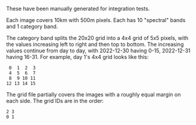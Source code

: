 These have been manually generated for integration tests.

Each image covers 10km with 500m pixels. Each has 10 "spectral" bands and 1
category band.

The category band splits the 20x20 grid into a 4x4 grid of 5x5 pixels, with the
values increasing left to right and then top to bottom. The increasing values
continue from day to day, with 2022-12-30 having 0-15, 2022-12-31 having 16-31.
For example, day 1's 4x4 grid looks like this:
```
 0  1  2  3
 4  5  6  7
 8  9 10 11
12 13 14 15
```

The grid file partially covers the images with a roughly equal margin on each
side. The grid IDs are in the order:
```
2 3
0 1
```
